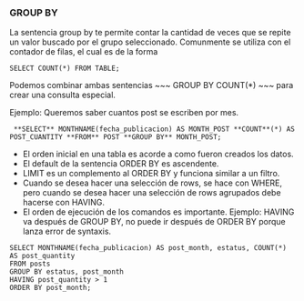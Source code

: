 ### GROUP BY

La sentencia group by te permite contar la cantidad de veces que se repite un valor buscado por el grupo seleccionado. Comunmente se utiliza con el contador de filas, el cual es de la forma 
~~~
SELECT COUNT(*) FROM TABLE;
~~~

Podemos combinar ambas sentencias ~~~ GROUP BY COUNT(*) ~~~ para crear una consulta especial. 

Ejemplo: Queremos saber cuantos post se escriben por mes.

~~~
 **SELECT** MONTHNAME(fecha_publicacion) AS MONTH_POST **COUNT**(*) AS POST_CUANTITY **FROM** POST **GROUP BY** MONTH_POST;
~~~

- El orden inicial en una tabla es acorde a como fueron creados los datos.
- El default de la sentencia ORDER BY es ascendente.
- LIMIT es un complemento al ORDER BY y funciona similar a un filtro.
- Cuando se desea hacer una selección de rows, se hace con WHERE, pero cuando se desea hacer una selección de rows agrupados debe hacerse con HAVING.
- El orden de ejecución de los comandos es importante. Ejemplo: HAVING va después de GROUP BY, no puede ir después de ORDER BY porque lanza error de syntaxis.

~~~
SELECT MONTHNAME(fecha_publicacion) AS post_month, estatus, COUNT(*) AS post_quantity
FROM posts
GROUP BY estatus, post_month
HAVING post_quantity > 1
ORDER BY post_month;
~~~
